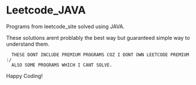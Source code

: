 # Leetcode_JAVA
Programs from leetcode_site solved using JAVA.

These solutions arent problably the best way but guaranteed simple way to understand them.

      THESE DONT INCLUDE PREMIUM PROGRAMS COZ I DONT OWN LEETCODE PREMIUM :/
      ALSO SOME PROGRAMS WHICH I CANT SOLVE.
      
Happy Coding!   
